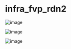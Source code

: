 # infra_fvp_rdn2


![image](https://github.com/user-attachments/assets/067a5681-925e-45ca-ad04-4b2391d42116)


![image](https://github.com/user-attachments/assets/b2402209-e837-4c0f-9cc7-23b9350411d5)

![image](https://github.com/user-attachments/assets/c8f8d601-2703-4a71-bab5-a63d6fb16989)
